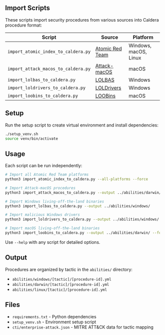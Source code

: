 ## Import Scripts

These scripts import security procedures from various sources into Caldera procedure format:

| Script | Source | Platform |
|--------|--------|----------|
| `import_atomic_index_to_caldera.py` | [Atomic Red Team](https://github.com/redcanaryco/atomic-red-team) | Windows, macOS, Linux |
| `import_attack_macos_to_caldera.py` | [Attack-macOS](https://github.com/armadoinc/caldera-plugin-attack-macos) | macOS |
| `import_lolbas_to_caldera.py` | [LOLBAS](https://lolbas-project.github.io/) | Windows |
| `import_loldrivers_to_caldera.py` | [LOLDrivers](https://github.com/magicsword-io/LOLDrivers) | Windows |
| `import_loobins_to_caldera.py` | [LOOBins](https://github.com/infosecB/LOOBins) | macOS |

## Setup

Run the setup script to create virtual environment and install dependencies:
```bash
./setup_venv.sh
source venv/bin/activate
```

## Usage

Each script can be run independently:

```bash
# Import all Atomic Red Team platforms
python3 import_atomic_index_to_caldera.py --all-platforms --force

# Import Attack-macOS procedures  
python3 import_attack_macos_to_caldera.py --output ../abilities/darwin/ --force

# Import Windows living-off-the-land binaries
python3 import_lolbas_to_caldera.py --output ../abilities/windows/ 

# Import malicious Windows drivers
python3 import_loldrivers_to_caldera.py --output ../abilities/windows/

# Import macOS living-off-the-land binaries
python3 import_loobins_to_caldera.py --output ../abilities/darwin/ --force
```

Use `--help` with any script for detailed options.

## Output

Procedures are organized by tactic in the `abilities/` directory:
- `abilities/windows/[tactic]/[procedure-id].yml`
- `abilities/darwin/[tactic]/[procedure-id].yml` 
- `abilities/linux/[tactic]/[procedure-id].yml`

## Files

- `requirements.txt` - Python dependencies
- `setup_venv.sh` - Environment setup script
- `cti/enterprise-attack.json` - MITRE ATT&CK data for tactic mapping

